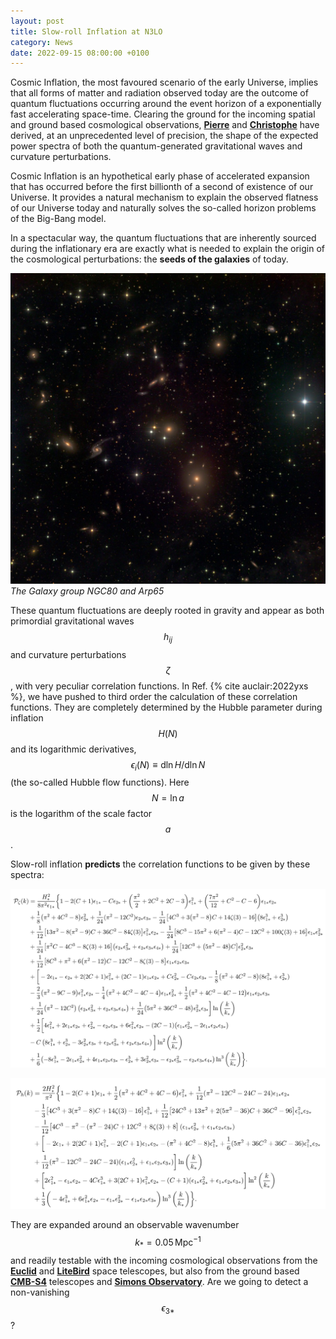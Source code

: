 ```yaml
---
layout: post
title: Slow-roll Inflation at N3LO
category: News
date: 2022-09-15 08:00:00 +0100
---
```


Cosmic Inflation, the most favoured scenario of the early Universe,
implies that all forms of matter and radiation observed today are the
outcome of quantum fluctuations occurring around the event horizon of a
exponentially fast accelerating space-time. Clearing the ground for
the incoming spatial and ground based cosmological observations,
[**Pierre**](/members/auclair.html) and
[**Christophe**](/members/chris.html) have derived, at an
unprecedented level of precision, the shape of the expected power
spectra of both the quantum-generated gravitational waves and
curvature perturbations.

Cosmic Inflation is an hypothetical early phase of accelerated
expansion that has occurred before the first billionth of a second of
existence of our Universe. It provides a natural mechanism to explain
the observed flatness of our Universe today and naturally solves the
so-called horizon problems of the Big-Bang model.

In a spectacular way, the quantum fluctuations that are inherently
sourced during the inflationary era are exactly what is needed to
explain the origin of the cosmological perturbations: the **seeds of the
galaxies** of today.

![ngc83](/assets/images/2205.12608/ngc83.jpg "Galaxy Group NGC80")
*The Galaxy group NGC80 and Arp65*

These quantum fluctuations are deeply rooted in gravity and appear as
both primordial gravitational waves $$h_{ij}$$ and curvature
perturbations $$\zeta$$, with very peculiar correlation functions. In
Ref. {% cite auclair:2022yxs %}, we have pushed to third order the
calculation of these correlation functions. They are completely
determined by the Hubble parameter during inflation $$H(N)$$ and its
logarithmic derivatives, $$\epsilon_i(N) \equiv \mathrm{d}\ln H /
\mathrm{d} \ln N$$ (the so-called Hubble flow functions). Here $$N=\ln a$$
is the logarithm of the scale factor $$a$$.

Slow-roll inflation **predicts** the correlation functions to be
given by these spectra:

![pzeta](/assets/images/2205.12608/pzeta.png "Scalar Power Spectrum")

![ph](/assets/images/2205.12608/ph.png "Tensor Power Spectrum")

They are expanded around an observable wavenumber
$$k_*=0.05\,\mathrm{Mpc}^{-1}$$ and readily testable with the
incoming cosmological observations from the
[**Euclid**](https://en.wikipedia.org/wiki/Euclid_(spacecraft)) and
[**LiteBird**](https://en.wikipedia.org/wiki/LiteBIRD) space
telescopes, but also from the ground based
[**CMB-S4**](https://cmb-s4.org/) telescopes and [**Simons
Observatory**](https://en.wikipedia.org/wiki/Simons_Observatory). Are
we going to detect a non-vanishing $$\epsilon_{3*}$$?